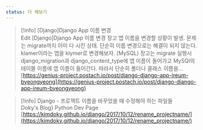 ```yaml
---
status: 더 해보기
---
```

> [!info] [Django]Django App 이름 변경  
> Edit [Django]Django App 이름 변경 장고 앱 이름을 변경할 상황이 발생. 문제는 migrate까지 이미 다 시킨 상태. 단순히 이름 변경으로는 해결이 되지 않는다. klamer이라는 앱을 klymer로 변경해보자. (MySQL) 장고는 migrate 실행시 django_migration과 django_content_type에 앱 이름이 들어가고 MySQl의 테이블 이름에 앱 이름이 들어간다. 따라서 단순히 폴더나 클래스 이름을...  
> [https://genius-project.postach.io/post/django-django-app-ireum-byeongyeong](https://genius-project.postach.io/post/django-django-app-ireum-byeongyeong)  

> [!info] Django - 프로젝트 이름을 바꾸었을 때 수정해야 하는 파일들  
> Doky's Blog} Python Dev Page  
> [https://kimdoky.github.io/django/2017/10/12/rename_projectname/](https://kimdoky.github.io/django/2017/10/12/rename_projectname/)